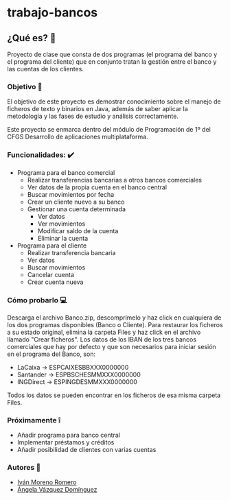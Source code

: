 # trabajo-bancos

## ¿Qué es? :bank:
Proyecto de clase que consta de dos programas (el programa del banco y el programa del cliente) que en conjunto tratan la gestión entre el banco y las cuentas de los clientes.

### Objetivo :open_file_folder:
El objetivo de este proyecto es demostrar conocimiento sobre el manejo de ficheros de texto y binarios en Java, además de saber aplicar la metodología y las fases de estudio y análisis correctamente. 

Este proyecto se enmarca dentro del módulo de Programación de 1º del CFGS Desarrollo de aplicaciones multiplataforma.

### Funcionalidades: :heavy_check_mark:
* Programa para el banco comercial
    * Realizar transferencias bancarias a otros bancos comerciales
    * Ver datos de la propia cuenta en el banco central
    * Buscar movimientos por fecha
    * Crear un cliente nuevo a su banco
    * Gestionar una cuenta determinada
        * Ver datos
        * Ver movimientos
        * Modificar saldo de la cuenta
        * Eliminar la cuenta
* Programa para el cliente
    * Realizar transferencia bancaria
    * Ver datos
    * Buscar movimientos
    * Cancelar cuenta
    * Crear cuenta nueva
    
### Cómo probarlo :computer:
Descarga el archivo Banco.zip, descomprímelo y haz click en cualquiera de los dos programas disponibles (Banco o Cliente). Para restaurar los ficheros a su estado original, elimina la carpeta Files y haz click en el archivo llamado "Crear ficheros".
Los datos de los IBAN de los tres bancos comerciales que hay por defecto y que son necesarios para iniciar sesión en el programa del Banco, son:
   * LaCaixa -> ESPCAIXESBBXXX0000000
   * Santander -> ESPBSCHESMMXXX0000000
   * INGDirect -> ESPINGDESMMXXX0000000
   
Todos los datos se pueden encontrar en los ficheros de esa misma carpeta Files.

### Próximamente  :grey_exclamation: 
   * Añadir programa para banco central
   * Implementar préstamos y créditos
   * Añadir posibilidad de clientes con varias cuentas

### Autores :busts_in_silhouette:
* [Iván Moreno Romero](https://github.com/Ivanmr96) 
* [Ángela Vázquez Domínguez](https://github.com/randomkwiz) 
